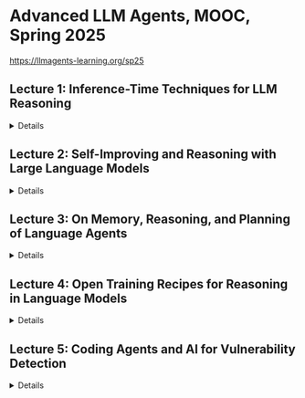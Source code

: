 # Advanced LLM Agents, MOOC, Spring 2025

https://llmagents-learning.org/sp25

## Lecture 1: Inference-Time Techniques for LLM Reasoning

<details>

## Overview:

The lecture emphasized strategies for optimizing reasoning tasks using advanced prompting methods, multi-candidate exploration, and iterative self-improvement, all aimed at improving accuracy and adaptability during inference.

Here are the main takeaways:
- Standard prompting struggles with reasoning benchmarks, but Chain-of-Thought (CoT) prompting significantly improves performance by modeling intermediate steps.
- Zero-shot CoT prompting uses simple instructions like “Let’s think step by step” to elicit reasoning without exemplars.
- Analogical prompting enables LLMs to self-generate tailored exemplars and reasoning structures, improving task-specific performance.
- Self-consistency boosts accuracy by sampling multiple solutions and selecting the most consistent final answer.
- Tree of Thoughts (ToT) allows step-by-step evaluation and iterative exploration, excelling in complex tasks.
- Reflexion and Self-Refine techniques empower LLMs to iteratively self-correct and improve their outputs using internal and external feedback.
- Self-correction without external feedback (oracle) can worsen reasoning performance, highlighting the need for effective evaluation mechanisms.
- Balancing inference budgets and model size is crucial for optimizing multi-sample solutions and computational efficiency.
- General-purpose and scalable methods remain essential for designing effective reasoning strategies in LLMs.

Ref:
- https://www.youtube.com/live/g0Dwtf3BH-0
- https://llmagents-learning.org/slides/inference_time_techniques_lecture_sp25.pdf


## Briefing:

### Introduction

This document summarises a lecture on inference-time techniques for enhancing the reasoning capabilities of Large Language Models (LLMs). The lecture highlights the significant advancements in LLM reasoning, particularly with models like OpenAI's "o1" and "o3", which demonstrate impressive performance on complex tasks like math, coding, and STEM. However, these high levels of performance are often achieved by using substantial inference-time computation. The lecture explores various strategies to optimise this, categorising them into three main areas: using more tokens for a single solution, searching and selecting from multiple candidates, and iterative self-improvement.

### Part 1: Basic Prompting Techniques - Increasing Token Budget for Single Solution

#### Standard Prompting Limitations
- Prior to advanced post-training techniques, standard prompting struggled with reasoning benchmarks.
- Few-shot examples only provided the format of the final solution, not the reasoning behind it.

#### Chain-of-Thought (CoT) Prompting
- Prompts the model to generate reasoning steps before arriving at the final solution.
- Can be implemented via few-shot examples or instructions.
- **Scaling with Model Size:** CoT performance improves significantly with larger models.
- **Zero-Shot CoT:** Using instructions like "Let's think step by step" can elicit CoT without needing few-shot examples, though it is less effective.

#### Analogical Prompting
- Enhances CoT performance by instructing the model to recall relevant exemplars before solving the test problem.
- Outperforms both zero-shot CoT and manual few-shot CoT, particularly with stronger models.

#### LLM-Driven Prompt Optimisation
- Leverages LLMs to automatically design and optimise prompts.
- Uses past optimisation trajectories to generate improved instructions.
- A meta-prompt enables the LLM to propose new instructions based on previous ones.
- Optimised prompts can outperform standard zero-shot and few-shot prompts.

#### CoT & Reasoning Strategies
- CoT allows variable computation based on task complexity.
- **Least-to-Most Prompting:** Decomposes complex problems into simpler sub-tasks solved sequentially.
- **Dynamic Least-to-Most Prompting:** Customises prompts for each sub-problem.
- **Self-Discover:** Instructs the LLM to autonomously compose reasoning structures without manually created demonstrations.

### Part 2: Search and Selection from Multiple Candidates - Increasing Width of Solution Space

#### Rationale
- Exploring multiple branches allows the model to recover from single-generation errors.

#### Self-Consistency
- Generates multiple candidate solutions and selects the most consistent final answer.
- Effective across models and tasks, scaling well with the number of samples.
- **Diversity in Sampling:** Ensures response variety using high-temperature sampling instead of beam search.

#### Clustering by Execution (AlphaCode)
- In code generation, predicted code is clustered based on execution consistency.
- Improves performance by selecting a program from the largest semantically equivalent clusters.

#### Universal Self-Consistency (USC)
- Extends self-consistency to free-form generation tasks, where consistency is evaluated within the LLM itself.

#### LLM Rankers
- Training verifiers or reward models enhances solution selection.
- **Outcome-Supervised Reward Model (ORM):** Evaluates final solutions.
- **Process-Supervised Reward Model (PRM):** Evaluates step-by-step reasoning.

#### Tree-of-Thoughts (ToT)
- Combines LLMs with tree search.
- Generates possible next reasoning steps, evaluates each, and prioritises promising solutions.
- Scales well with increased token budget.

### Part 3: Iterative Self-Improvement - Increasing Depth of Solution Search

#### Rationale
- Mistakes occur even in strong LLMs.
- Sampling multiple solutions is insufficient without a feedback loop for error correction.

#### Reflexion and Self-Refine
- The LLM generates feedback on its own output and refines it.
- Effective when external evaluation is available.

#### Self-Debugging (Code)
- Uses execution feedback, such as unit tests, to improve generated code.
- More informative feedback yields better results.

#### Limitations of Self-Correction (QA)
- Self-correction without an oracle verifier can reduce accuracy.
- General-purpose feedback prompts and multi-agent debates are often ineffective.

#### Budget Optimisation
- Optimal inference budget depends on the task and model.
- Smaller models may generate more solutions within the same computational budget.

### Key Takeaways and General Principles

- **Adaptability:** Best practices for LLM interaction should evolve with model capabilities.
- **Chain-of-Thought:** Fundamental for reasoning enhancement.
- **Consistency-Based Selection:** A simple yet effective principle for better response selection.
- **Search:** Exploring multiple solution paths improves accuracy.
- **The "Bitter Lesson":** Emphasises general-purpose methods that scale well with computation.

### Conclusion

The lecture provides a comprehensive overview of inference-time techniques for improving LLM reasoning. These techniques focus on:
1. **Using more token budget for better single-solution generation.**
2. **Searching multiple branches in the solution space.**
3. **Iterative self-improvement of responses.**

They range from basic CoT prompting to advanced methods like tree-of-thought and self-debugging. The lecture underscores the importance of continuous adaptation, scalable general-purpose methods, and fostering models capable of independent discovery rather than pre-programmed intelligence.

</details>

## Lecture 2: Self-Improving and Reasoning with Large Language Models

<details>

## Briefing

This document outlines the research and development of self-improving and reasoning Large Language Models (LLMs), which aim to create AI that trains itself, evaluates its performance, and updates itself based on its understanding. The ultimate goal is to achieve superhuman performance through these methods.

### System 1 vs System 2
The document introduces two systems for how LLMs function, System 1 and System 2:
*   **System 1**: This is reactive, relies on associations, has fixed compute per token, directly outputs answers, and is prone to failures like hallucinations and spurious correlations. Standard LLMs are considered System 1.
*   **System 2**: This is more deliberate and effortful, involving multiple "calls" to the System 1 LLM. It uses planning, search, verification, and reasoning with dynamic computation. Techniques like Chain-of-Thought (CoT) and Tree-of-Thoughts (ToT) fall under System 2.

### Historical Context and Evolution of LLMs
The document provides a brief history of LLMs and related technologies:
*   **Early 2000s:** Support Vector Machines were prevalent.
*   **2014:** The LLM attention mechanism was developed.
*   **2019-2023:** A rapid evolution of LLMs occurred, from GPT-2 to GPT-4, including models like T5, Jurassic-1, Megatron-Turing NLG, Gopher, Chinchilla, PaLM, OPT, BLOOM, and LLaMA.
*   **Pre-2020:** Language models were trained by predicting the next token on "positive examples" of language.
*   **Post-2020:**  LLMs began using techniques like supervised fine-tuning (SFT) and Reinforcement Learning from Human Feedback (RLHF).
*   **2022:** InstructGPT was developed using SFT and RLHF on GPT3.
*   **2023:** Models like Claude and GPT-4 began using extensive RLHF for safety and accuracy, and Direct Preference Optimization (DPO) was introduced.

### Improving Reasoning with System 2
*   **Prompting Approaches:** Early attempts to improve reasoning focused on prompting techniques.
*   **Chain-of-Verification (CoVe):** This method aims to reduce hallucinations by adding verification steps to the generation process. It includes variants like joint left-to-right generation, factored attention, and a factored-revise approach.
*   **System 2 Attention (S2A):** This method focuses on making attention more explicit and effortful by prompting the LLM to rewrite inputs, removing irrelevant or biased content, to improve the relevance of answers.
*   **Branch-Solve-Merge:** This approach breaks down complex tasks into subproblems, solves them individually, and merges the solutions to improve complex tasks where instructions are hard.

### Self-Improvement and Self-Rewarding LLMs
*   **Self-Training:** LLMs improve by assigning rewards to their own outputs and optimizing accordingly.
*   **Self-Rewarding LMs:** These models are trained to have both instruction-following and evaluation capabilities. They can generate responses to instructions and judge the quality of those responses, creating an iterative process of improvement.
*   **Iterative Training:** This involves two steps: self-instruction creation (generating prompts, responses, and self-rewards) and instruction training (using DPO on selected preference pairs).
*   **The "Superalignment challenge":** As LLMs improve they will become harder for humans to supervise.
*   **Initial Model:** Experiments start with a pre-trained LLaMA-2-70B model (M0) which is multitask trained using seed instruction following (IFT) and evaluation data (EFT). The model then goes through iterative training.
*    **Evaluation:** The self-rewarding models are evaluated on their ability to follow instructions and their ability to act as a reward model. The models are tested using internal instruction following test sets, AlpacaEval 2.0, and MT-Bench. They are also evaluated using the OpenAssistant validation set.
*    **Improvements:** The models show continuous improvement through iterative training.

### Iterative Reasoning and Meta-Rewarding
*   **Iterative Reasoning Preference Optimisation:** This technique uses self-rewarding techniques for reasoning tasks by generating multiple Chain-of-Thoughts (CoTs) and selecting preferences based on answer correctness.
*    **Thinking LLMs:**  This approach trains LLMs to think and respond for all instruction following tasks, not just math, using Thought Preference Optimization (TPO). It has achieved strong results on benchmarks like AlpacaEval and ArenaHard.
*   **Meta-Rewarding LLMs:** These models improve their judgments by meta-judging them. The LLM acts as an actor, judge, and meta-judge. Meta-rewards provide an additional training signal.
*   **LLM-as-a-Meta-Judge:** This is used to assess judgments. The method involves generating multiple judgments for pairs of responses and calculating pairwise meta-judgments.
*   **EvalPlanner:** This method trains LLMs to generate planning and reasoning CoTs for evaluation, converting evaluation tasks into verifiable tasks by generating similar prompts with high and low quality responses.

### Future Directions
*   **Latent System 2 Thoughts:** Explores the use of latent thoughts rather than tokens, with research into self-evaluation and learning from interaction.
*   **Improved System 1:** Research is needed to improve the fundamental architecture of System 1, such as better attention mechanisms and world models.

### Conclusion
The document highlights the significant progress in developing self-improving and reasoning LLMs. By using techniques like self-rewarding, iterative training, and meta-reasoning, LLMs are approaching and potentially surpassing human-level performance. Further research is needed to address limitations, improve reasoning, and explore the potential of more advanced approaches.

### Ref:
- https://www.youtube.com/live/_MNlLhU33H0
- https://llmagents-learning.org/slides/Jason-Weston-Reasoning-Alignment-Berkeley-Talk.pdf

</details>

## Lecture 3: On Memory, Reasoning, and Planning of Language Agents

<details>

**Briefing: On Memory, Reasoning, and Planning of Language Agents**

### **Overview**
This document provides a comprehensive analysis of **Language Agents**, AI systems that leverage language for reasoning, memory, and planning. It contrasts two main perspectives in developing these agents—**LLM-first** and **Agent-first**—highlighting their respective challenges and opportunities. The discussion is structured around three core competencies essential to advancing intelligent AI agents:
1. **Memory** – HippoRAG, a neurobiologically inspired long-term memory system.
2. **Reasoning** – The concept of implicit reasoning and "grokking" in Transformers.
3. **Planning** – Model-based planning techniques, particularly in web navigation, as demonstrated in WebDreamer.

While language agents are a significant step toward more intelligent AI, the field faces ongoing hurdles in areas like **continual learning, safety, world models, and adaptability**.

---

### **Key Themes and Takeaways**

#### **The Rise of Language Agents**
- Language agents are expected to revolutionize computing, as reflected in statements from key AI leaders:
  - Bill Gates: *"Agents are bringing about the biggest revolution in computing..."*
  - Andrew Ng: *"AI agentic workflows will drive massive AI progress this year."*
  - Sam Altman: *"2025 is when agents will work."*
- Current agents **rely heavily on LLMs** but still lack robust reasoning, memory, and planning capabilities.
- Following Russel & Norvig’s definition, an agent is *“anything that perceives its environment through sensors and acts upon it through actuators.”* Language agents stand out by using **language as the primary tool for reasoning and communication**.
- The document suggests we are entering a **new evolutionary stage** of AI, moving from **Logical Agents → Neural Agents → Language Agents**, characterized by increasing **expressiveness, reasoning, and adaptivity**.

#### **LLM-First vs. Agent-First Approaches**
- **LLM-First:** Builds agents around LLMs, **relying on prompting and engineering solutions** to scaffold agent behavior.
- **Agent-First:** Treats LLMs as a component of a broader AI system that incorporates **perception, memory, world modeling, and planning**.
- The **Agent-First** approach requires tackling **synthetic data generation, self-reflection, and internalized search**, bringing both traditional and novel AI challenges.

#### **Language as a Vehicle for Reasoning and Communication**
- **Language is the foundation** for instruction following, in-context learning, and customized outputs.
- Reasoning within an LLM-based agent functions as an **inner monologue**, where decisions are made via token generation.
- The integration of reasoning helps in:
  - **State inference** (understanding the environment’s current state).
  - **Self-reflection** (evaluating its own thought process).
  - **Replanning** (adjusting actions dynamically).

#### **Memory: HippoRAG – Neurobiologically Inspired Long-Term Memory**
- Human memory is crucial for learning, as reflected in Eric Kandel’s quote: *"Memory is everything. Without it, we are nothing."*
- **Current Retrieval-Augmented Generation (RAG) models have limitations** in retrieving relevant knowledge reliably.
- **HippoRAG** is introduced as a **solution inspired by the hippocampal indexing theory**, aiming to improve retrieval accuracy by:
  - **Indexing associations between stored knowledge**.
  - **Enabling pattern separation and pattern completion**, mimicking the way humans recall and differentiate information.
- HippoRAG is composed of three key components:
  - **Neocortex** – Handles perception, linguistic abilities, and reasoning.
  - **Parahippocampus** – Acts as a bridge between memory areas, akin to working memory.
  - **Hippocampus** – Provides indexing and auto-associative memory functions.

#### **Reasoning: Grokking in Transformers**
- The phenomenon of **"grokking"** describes the transition where **Transformers shift from memorization to generalization**.
- Key research questions include:
  - Can Transformers develop **implicit reasoning**, or are there fundamental limitations?
  - What factors influence the acquisition of reasoning skills, such as **data scale, distribution, and model architecture**?
- The document describes **grokking** as a phase transition, where generalization emerges as the dominant capability over rote memorization.

#### **Planning: Model-Based Planning for Web Agents (WebDreamer)**
- Planning remains a key challenge for AI agents, particularly in **open-ended digital environments** like the web.
- **Challenges in planning** include:
  - Expanding the **action space** while maintaining control.
  - Ensuring **goal verification**, as many tasks have **non-binary success criteria**.
  - Developing **world models** to predict the consequences of actions.
- **WebDreamer** is introduced as a **model-based planner for web agents**, addressing these challenges with:
  - **Stage 1: Simulation** – The LLM predicts state transitions before taking real-world actions.
  - **Stage 2: Execution** – The agent follows an optimal path based on the simulated outcomes.
- This approach ensures **safer and more efficient web navigation**, overcoming the drawbacks of purely reactive planning.

---

### **Future Directions and Challenges**
1. **Memory:** Enhancing **personalization and continual learning** for AI agents.
2. **Reasoning:** Developing models that integrate **external actions and environmental awareness**.
3. **Planning:** Building **better world models** while balancing reactive and model-based planning approaches.
4. **Safety:** Addressing both **endogenous (internal) and exogenous (external) risks**.
5. **Applications:** Expanding AI capabilities in **agentic search, workflow automation, and scientific reasoning**.

The author concludes that we are **at the beginning of a new AI era**, with key challenges in **multimodal perception, memory embodiment, reasoning, world models, grounding, planning, tool use, multi-agent dynamics, and continual learning**.

---

### **Quotes of Significance**
- *"Agents are bringing about the biggest revolution in computing..."* – Bill Gates
- *"2025 is when agents will work."* – Sam Altman
- *"An agent is anything that perceives and acts upon its environment."* – Russel & Norvig
- *"Memory is everything. Without it, we are nothing."* – Eric Kandel
- *"We find that LLMs can be highly receptive to external evidence even when that conflicts with their parametric memory, given that the external evidence is coherent and convincing."*

---

### **Conclusion**
The presentation offers a **detailed exploration of language agents**, illustrating their potential to reshape AI-driven interactions. While **significant progress has been made**, major obstacles remain in **memory, reasoning, planning, safety, and continual learning**. Research efforts such as **HippoRAG and WebDreamer** offer promising solutions, but further innovations are necessary to **fully realize the potential of AI-powered language agents**.


### Ref:
- https://www.youtube.com/live/zvI4UN2_i-w
- https://llmagents-learning.org/slides/language_agents_YuSu_Berkeley.pdf
- https://github.com/OSU-NLP-Group/WebDreamer
- https://github.com/OSU-NLP-Group/HippoRAG

</details>

## Lecture 4: Open Training Recipes for Reasoning in Language Models

<details>

**Unified Briefing on Open Language Models (LMs)**

This document summarizes key aspects of open language models (LMs), focusing on the OLMo family and the Tülu post-training recipe. It underscores the importance of **open science, transparency, and accessibility** in LM development, covering the stages of pre-training, post-training, test-time inference, and risk mitigation.

---

### **Key Themes and Insights**

#### **The Importance of Open Science in LM Research**
- Fully open LMs accelerate innovation by ensuring transparency, reproducibility, and accessibility.
- Analogy: Relying on proprietary models for AI research is like studying astronomy through newspaper pictures.
- OLMo is developed as a truly open AI, empowering the research community and enhancing public AI literacy.

#### **OLMo: A Fully Open Language Model**
- Designed for accessibility and reproducibility within an open ecosystem.
- Competes with **Llama3, Qwen2.5, DeepSeek, and GPT4-o** in performance.

#### **Tülu: Open Post-Training Recipe**
- Iterative development (*Tülu 1 → 2 → 2.5 → 3*), systematically refining LMs post-training.
- Toolkit includes **OpenInstruct and Safety Data & Toolkit - Instruct2**.
- Successful adaptation involves:
  1. **Targeted evaluations** for meaningful improvements.
  2. **Representative prompts** for testing and finetuning.
  3. **License verification** for compliance.
  4. **Data decontamination** to ensure integrity.

---

### **Core LM Development Stages**

#### **1. Pre-training**
- Predicting the next word across diverse contexts to create a foundation model.

#### **2. Post-training**
- Enhances model performance through:
  - **Supervised Fine-Tuning (SFT)**: Improves model outputs using structured prompt-completion training.
  - **Tool use and agents**: Equipping LMs with task-specific tools.
  - **Reasoning**: Enhancing logical and analytical capabilities.
  - **Safety alignment**: Ensuring ethical and responsible AI behavior.
  - **Hybrid data curation**: Mixing diverse datasets for skill refinement.

#### **3. Test-time Inference & Scaling**
- Techniques like **budget forcing** and computational scaling optimize real-time model performance.

---

### **Advanced LM Optimization Techniques**

#### **Supervised Fine-Tuning (SFT) / Instruction Tuning**
- **Purpose**: Finetunes pretrained LMs with structured prompts.
- **Challenges**: Data curation is expensive, time-consuming, and has high variance.
- **Solution**: **Hybrid data creation** (mixing curated data with persona-driven synthesis) ensures efficiency and diversity.

#### **Chain-of-Thought (CoT) Reasoning**
- **Improves** multi-step problem-solving and logical reasoning.
- **Challenges**: Manual annotation is expensive and difficult to scale.
- **Solution**: Hybrid data generation bridges the scalability gap.

#### **Preference Tuning**
- Aligns LMs with human preferences for better interaction quality.
- **DPO vs. PPO**:
  - **Direct Preference Optimization (DPO)**: Efficient, lower complexity, and high throughput.
  - **Proximal Policy Optimization (PPO)**: Slightly better performance (~1%) but more computationally intensive.
- **Key Factor**: **Data quality** is paramount for both methods.

#### **Reinforcement Learning with Verifiable Rewards (RLVR)**
- Addresses **over-optimization** by using rule-based rewards for tasks with ground-truth answers (e.g., math problems).
- RLVR involves **targeted datasets, verifiers, and PPO training** for enhanced accuracy.

#### **Mid-training Strategy**
- **99% of training budget** is allocated to **trillions of diverse text tokens**.
- **1% of budget** is reserved for upsampling high-quality SFT data, maximizing efficiency.

---

### **Overall Takeaways**
- **Open models (OLMo) and structured post-training (Tülu) are critical for AI progress**.
- **Data quality, hybrid data creation, and advanced tuning techniques** (RLVR, DPO, SFT) drive LMs' reasoning capabilities.
- **Open ecosystems foster reproducible research**, empowering the AI community with accessible knowledge and tools.

---

### Ref:
- https://www.youtube.com/live/cMiu3A7YBks
- https://llmagents-learning.org/slides/OLMo-Tulu-Reasoning-Hanna.pdf

</details>

## Lecture 5: Coding Agents and AI for Vulnerability Detection

<details>

### **Briefing Document: Coding Agents and AI for Vulnerability Detection**  
**Author**: Based on excerpts from *L5_Code_Agents_Vulnerability_Detection.pdf* by Charles Sutton  
**Date**: October 26, 2024  

---

## **Executive Summary**  
This document explores the application of **Large Language Model (LLM) agents** in **software engineering and security**, particularly for **vulnerability detection**. It covers the **evolution of evaluation metrics**, introduces **coding agents (SWE-Agent, Agentless, AutoCodeRover, Passerine)**, and discusses their use in **Capture the Flag (CTF) competitions** and **real-world security applications** through **Google’s Big Sleep project**.  

The key takeaway is that **LLM agents provide a promising yet underexplored approach to AI-driven security**, with **evaluation-driven improvements, trade-offs in agent design, and practical implementations in vulnerability detection**.  

---

## **Key Themes and Ideas**  

### **1. Rise of Coding Agents & AI for Software Engineering**  
**Definition of LLM Agents**:  
LLM agents are defined as **"multi-turn LLMs with tool use"**, characterized by:  
- **Dynamic computation time**  
- **Information retrieval from external tools**  
- **Hypothesis testing and validation**  
- **Action execution based on results**  

#### **Agent Designs & Trade-offs:**  
The document explores different **coding agent designs**:  
1. **SWE-Agent (Dynamic Approach)**  
   - Uses **planning, chain of thought reasoning, tool use, and execution feedback.**  
   - Implements the **ReACT loop** (*LLM generates output → Runs tools → Updates trajectory*).  
   - More **adaptive** for complex problem-solving.  

2. **Agentless (Procedural Approach)**  
   - **No persistent agent loop; control flow is in Python code.**  
   - Preferred when the **workflow is simple** and doesn’t require dynamic decision-making.  
   - Avoids **LLM trajectory errors**, making it more **robust but less flexible**.  

3. **Hybrid Models (AutoCodeRover, Passerine)**  
   - Combine **some procedural control** with **agent-driven exploration**.  
   - Useful for **structured software improvements** and **debugging workflows**.  

---

### **2. Evaluation Metrics: The Backbone of Model Design**  
Evaluation metrics **drive LLM model and agent design**.  
- **Early benchmarks (MBPP, HumanEval)**: Useful in 2021 but now **leaked, too easy, and limited in test cases.**  
- **SWE-Bench & SWE-Bench Verified**:  
  - A **realistic evaluation benchmark** that has **driven advances in agent development**.  
  - Verified variant removes **underspecified and less relevant test cases**, improving signal-to-noise ratio.  
- **Challenges in Evaluation**:  
  - "All evaluations have a shelf life"—new tests are needed as models improve.  
  - Data leakage, inexact verifiers, and overfitting to leaderboards are growing concerns.  

**Design Considerations in Evaluation:**  
- **Level of difficulty** must be balanced.  
- **Realism** should match real-world coding scenarios.  
- **Generalizability** ensures models **aren’t just learning shortcuts to pass benchmarks**.  

---

### **3. AI for Computer Security: Capture the Flag (CTF) & Vulnerability Detection**  
**CTF competitions as AI Benchmarks**  
LLM agents are adapted for **security tasks** using datasets like:  
- **NYU CtF Bench (2025):** 200 problems from real-world CTF challenges.  
- **InterCode-CtF (2023):** 100 tasks from **high school-level** PicoCTF.  

#### **Agent Adaptation for Security Tasks**  
To tackle **CTF challenges**, coding agents integrate:  
- **Command-line execution (sandboxed)**  
- **Decompilers & disassemblers**  
- **Python libraries (for cryptography, forensics, etc.)**  
- **Debuggers (GDB, Pwntools for memory exploits)**  

**"Arbitrary command line (use a sandbox!)" is critical for security-related LLM applications.**  

---

### **4. Big Sleep: AI for Real-World Vulnerability Detection**  
The **Big Sleep project at Google** represents a **major leap in AI-driven security research**.  

**Objective**: Find security vulnerabilities using **LLM agents with reasoning, execution, and verification**.  

#### **Big Sleep's Methodology**:  
- **Step 1: Code Navigation** – LLM browses code, jumps to definitions, and follows references.  
- **Step 2: Hypothesis Generation** – AI **predicts possible security flaws** (e.g., buffer overflow).  
- **Step 3: Dynamic Testing** – Executes **debugging tools, interpreters, and test inputs**.  
- **Step 4: Verification** – Confirms vulnerabilities using **sanitizer crashes, memory safety checks, and execution feedback**.  

#### **Results & Impact**:  
- **Achieved a 1.00 score in buffer overflow detection (from 0.05).**  
- **76% success rate in advanced memory corruption detection (up from 24%).**  
- **Discovered a real-world vulnerability in SQLite.**  

**Key Takeaways:**  
- **Dynamic AI agents outperform traditional fuzzing & static analysis** in some security domains.  
- **Execution-based verification makes AI more reliable in detecting real vulnerabilities.**  
- **Big Sleep proves that AI agents can autonomously detect security flaws at an expert level.**  

---

## **Future Directions & Implications**  
- **AI for security is still a "wide open area" with untapped potential.**  
- **More research needed in network security, malware detection, and adversarial attacks.**  
- **Real-world deployment of AI security agents will require stronger evaluation benchmarks.**  
- **Moving from CTFs to real-world tasks is the next major step.**  

---

## **Important Quotes**  
- *"LLM agents are multi-turn LLMs with tool use."*  
- *"Evaluations drive the design of the models. Organizational-level Bayesian optimization."*  
- *"All evaluations have a shelf life."*  
- *"If workflow really is simple, why make the LLM figure it out?"*  
- *"Agentic techniques seem particularly natural. Can require larger-scale understanding of software or system."*  
- *"Arbitrary command line (use a sandbox!)"*  

---

## **Final Thoughts**  
LLM-powered security agents are **emerging as a viable method for vulnerability detection**, surpassing traditional **fuzzing and static analysis** in some domains. However, the **design space for AI security remains vast**, with **open challenges in evaluation, real-world deployment, and system-level reasoning**.  

---

### **Best of Both Approaches**  
✅ **Quick, structured overview** (from the first summary)  
✅ **Deep, in-depth analysis with key details** (from the second briefing)  
✅ **Formatted for clarity, readability, and impact**  

### Ref:
- https://www.youtube.com/live/JCk6qJtaCSU
- https://llmagents-learning.org/slides/Code%20Agents%20and%20AI%20for%20Vulnerability%20Detection.pdf

</details>


